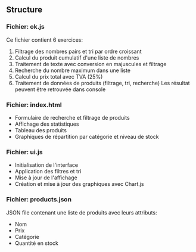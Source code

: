 ## Structure

### Fichier: ok.js
Ce fichier contient 6 exercices:
1. Filtrage des nombres pairs et tri par ordre croissant
2. Calcul du produit cumulatif d'une liste de nombres
3. Traitement de texte avec conversion en majuscules et filtrage
4. Recherche du nombre maximum dans une liste
5. Calcul du prix total avec TVA (25%)
6. Traitement de données de produits (filtrage, tri, recherche)
Les résultat peuvent être retrouvée dans console

### Fichier: index.html
- Formulaire de recherche et filtrage de produits
- Affichage des statistiques
- Tableau des produits
- Graphiques de répartition par catégorie et niveau de stock

### Fichier: ui.js
- Initialisation de l'interface
- Application des filtres et tri
- Mise à jour de l'affichage
- Création et mise à jour des graphiques avec Chart.js

### Fichier: products.json
JSON file contenant une liste de produits avec leurs attributs:
- Nom
- Prix
- Catégorie
- Quantité en stock
